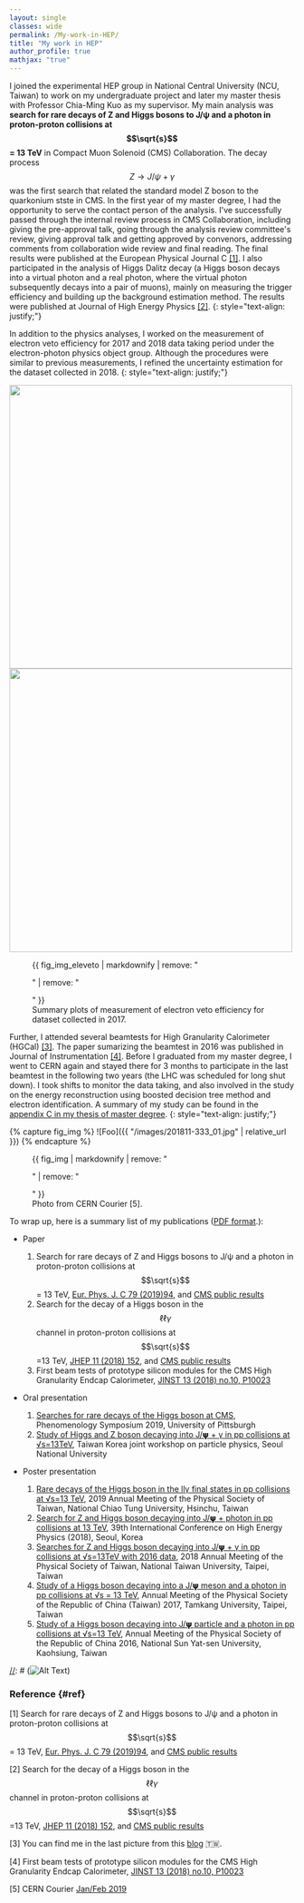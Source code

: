 ```yaml
---
layout: single
classes: wide
permalink: /My-work-in-HEP/
title: "My work in HEP"
author_profile: true
mathjax: "true"
---
```


I joined the experimental HEP group in National Central University (NCU, Taiwan) to work on my undergraduate project and later my master thesis with Professor Chia-Ming Kuo as my supervisor. My main analysis was **search for rare decays of Z and Higgs bosons to J/&psi; and a photon in proton-proton collisions at $$\sqrt{s}$$ = 13 TeV** in Compact Muon Solenoid (CMS) Collaboration. The decay process $$Z\to J/\psi+\gamma$$ was the first search that related the standard model Z boson to the quarkonium stste in CMS. In the first year of my master degree, I had the opportunity to serve the contact person of the analysis. I've successfully passed through the internal review process in CMS Collaboration, including giving the pre-approval talk, going through the analysis review committee's review, giving approval talk and getting approved by convenors, addressing comments from collaboration wide review and final reading. The final results were published at the European Physical Journal C [[1]](#ref). I also participated in the analysis of Higgs Dalitz decay (a Higgs boson decays into a virtual photon and a real photon, where the virtual photon subsequently decays into a pair of muons), mainly on measuring the trigger efficiency and building up the background estimation method. The results were published at Journal of High Energy Physics [[2]](#ref).
{: style="text-align: justify;"}

In addition to the physics analyses, I worked on the measurement of electron veto efficiency for 2017 and 2018 data taking period under the electron-photon physics object group. Although the procedures were similar to previous measurements, I refined the uncertainty estimation for the dataset collected in 2018.
{: style="text-align: justify;"}


<img src="{{ site.url }}{{ site.baseurl }}/images/ElectronVeto_2017/CombHist_CSEV.png" alt="" width="500"> <img src="{{ site.url }}{{ site.baseurl }}/images/ElectronVeto_2017/CombHist_PixelSeed.png" alt="" width="500">
<figure>
  {{ fig_img_eleveto | markdownify | remove: "<p>" | remove: "</p>" }}
  <figcaption>Summary plots of measurement of electron veto efficiency for dataset collected in 2017.</figcaption>
</figure>


Further, I attended several beamtests for High Granularity Calorimeter (HGCal) [[3]](#ref). The paper sumarizing the beamtest in 2016 was published in Journal of Instrumentation [[4]](#ref). Before I graduated from my master degree, I went to CERN again and stayed there for 3 months to participate in the last beamtest in the following two years (the LHC was scheduled for long shut down). I took shifts to monitor the data taking, and also involved in the study on the energy reconstruction using boosted decision tree method and electron identification. A summary of my study can be found in the <a href="https://hrjheng.github.io/pdfs/Thesis-Final-HaoRen.pdf" target="_blank">appendix C in my thesis of master degree</a>.
{: style="text-align: justify;"}

[//]: # (<img src="{{ site.url }}{{ site.baseurl }}/images/201811-333_01.jpg" alt="" width="500" class="align-center">)

{% capture fig_img %}
![Foo]({{ "/images/201811-333_01.jpg" | relative_url }})
{% endcapture %}

<figure>
  {{ fig_img | markdownify | remove: "<p>" | remove: "</p>" }}
  <figcaption>Photo from CERN Courier [5].</figcaption>
</figure>

To wrap up, here is a summary list of my publications (<a href="https://hrjheng.github.io/pdfs/Selected_publication.pdf" target="_blank">PDF format</a>.):
* Paper
  1. Search for rare decays of Z and Higgs bosons to J/&psi; and a photon in proton-proton collisions at $$\sqrt{s}$$ = 13 TeV, [Eur. Phys. J. C 79 (2019)94](https://link.springer.com/article/10.1140%2Fepjc%2Fs10052-019-6562-5), and [CMS public results](http://cms-results.web.cern.ch/cms-results/public-results/publications/SMP-17-012/index.html)
  2. Search for the decay of a Higgs boson in the $$\ell\ell\gamma$$ channel in proton-proton collisions at $$\sqrt{s}$$=13 TeV, [JHEP 11 (2018) 152](https://link.springer.com/article/10.1007%2FJHEP11%282018%29152), and [CMS public results](http://cms-results.web.cern.ch/cms-results/public-results/publications/HIG-17-007/index.html)
  3. First beam tests of prototype silicon modules for the CMS High Granularity Endcap Calorimeter, [JINST 13 (2018) no.10, P10023](http://iopscience.iop.org/article/10.1088/1748-0221/13/10/P10023/meta)

* Oral presentation
  1. <a href="https://hrjheng.github.io/pdfs/Pheno2019-CMSRareDecays.pdf" target="_blank">Searches for rare decays of the Higgs boson at CMS</a>, Phenomenology Symposium 2019, University of Pittsburgh
  2. [Study of Higgs and Z boson decaying into J/𝞇 + γ in pp collisions at √s=13TeV](https://hrjheng.github.io/pdfs/Korea_Diboson_20170915.pdf), Taiwan Korea joint workshop on particle physics, Seoul National University

* Poster presentation
  1. <a href="https://hrjheng.github.io/pdfs/Poster_TPS2019.pdf" target="_blank">Rare decays of the Higgs boson in the llγ final states in pp collisions at √s=13 TeV</a>, 2019 Annual Meeting of the Physical Society of Taiwan, National Chiao Tung University, Hsinchu, Taiwan
  2. <a href="https://hrjheng.github.io/pdfs/Poster_ICHEP.pdf" target="_blank">Search for Z and Higgs boson decaying into J/𝞇 + photon in pp collisions at 13 TeV</a>,  39th International Conference on High Energy Physics (2018), Seoul, Korea
  3. <a href="https://hrjheng.github.io/pdfs/PosterFinal_HaoRen.pdf" target="_blank">Searches for Z and Higgs boson decaying into J/𝞇 + γ in pp collisions at √s=13TeV with 2016 data</a>,  2018 Annual Meeting of the Physical Society of Taiwan, National Taiwan University, Taipei, Taiwan
  4. <a href="https://hrjheng.github.io/pdfs/Poster.pdf" target="_blank">Study of a Higgs boson decaying into a J/𝞇 meson and a photon in pp collisions at √s = 13 TeV</a>,  Annual Meeting of the Physical Society of the Republic of China (Taiwan) 2017, Tamkang University, Taipei, Taiwan
  5. <a href="https://hrjheng.github.io/pdfs/PSROC_poster2ed.pdf" target="_blank">Study of a Higgs boson decaying into J/𝞇 particle and a photon in pp collisions at √s=13 TeV</a>,  Annual Meeting of the Physical Society of the Republic of China 2016, National Sun Yat-sen University, Kaohsiung, Taiwan



[//]: # (<embed src="https://hrjheng.github.io/pdfs/Selected_publication.pdf" type="application/pdf" />)

[//]: # (![Alt Text](/images/HJpsiG_animation.gif))

### Reference {#ref}

[1] Search for rare decays of Z and Higgs bosons to J/&psi; and a photon in proton-proton collisions at $$\sqrt{s}$$ = 13 TeV, [Eur. Phys. J. C 79 (2019)94](https://link.springer.com/article/10.1140%2Fepjc%2Fs10052-019-6562-5), and [CMS public results](http://cms-results.web.cern.ch/cms-results/public-results/publications/SMP-17-012/index.html)

[2] Search for the decay of a Higgs boson in the $$\ell\ell\gamma$$ channel in proton-proton collisions at $$\sqrt{s}$$=13 TeV, [JHEP 11 (2018) 152](https://link.springer.com/article/10.1007%2FJHEP11%282018%29152), and [CMS public results](http://cms-results.web.cern.ch/cms-results/public-results/publications/HIG-17-007/index.html)

[3] You can find me in the last picture from this [blog](http://cylindricalonion.web.cern.ch/blog/201608/test-beam-tales-days-6-and-7) :taiwan:.

[4] First beam tests of prototype silicon modules for the CMS High Granularity Endcap Calorimeter, [JINST 13 (2018) no.10, P10023](http://iopscience.iop.org/article/10.1088/1748-0221/13/10/P10023/meta)

[5] CERN Courier [Jan/Feb 2019](https://cerncourier.com/wp-content/uploads/2019/04/CERNCourier2019JanFeb-digitaledition.pdf)
